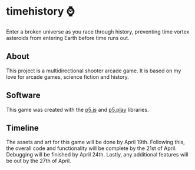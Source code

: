# timehistory :watch:
Enter a broken universe as you race through history, preventing time vortex asteroids from entering Earth before time runs out.
## About
This project is a  multidirectional shooter arcade game. It is based on my love for arcade games, science fiction and history.
## Software
This game was created with the [p5.js](https://p5js.org/) and [p5.play](http://molleindustria.github.io/p5.play/) libraries.
## Timeline
The assets and art for this game will be done by April 19th. Following this, the overall code and functionality will be complete by the 21st of April. Debugging will be finished by April 24th. Lastly, any additional features will be out by the 27th of April.
